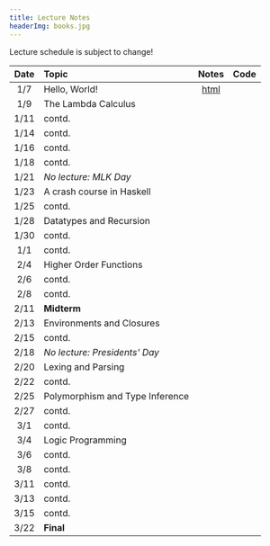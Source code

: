 ```yaml
---
title: Lecture Notes
headerImg: books.jpg
---
```


Lecture schedule is subject to change!

| Date       | Topic                           | Notes                     |  Code         |
|:----------:|:--------------------------------|:-------------------------:|:-------------:|
| 1/7        | Hello, World!                   | [html][lec0]              |               |            
| 1/9        | The Lambda Calculus             |                           |               |
| 1/11       | contd.                          |                           |               |
| 1/14       | contd.                          |                           |               |
| 1/16       | contd.                          |                           |               |
| 1/18       | contd.                          |                           |               |
| 1/21       | *No lecture: MLK Day*           |                           |               |
| 1/23       | A crash course in Haskell       |                           |               |
| 1/25       | contd.                          |                           |               |
| 1/28       | Datatypes and Recursion         |                           |               |
| 1/30       | contd.                          |                           |               |
| 1/1        | contd.                          |                           |               |
| 2/4        | Higher Order Functions          |                           |               |
| 2/6        | contd.                          |                           |               |
| 2/8        | contd.                          |                           |               |
| 2/11       | **Midterm**                     |                           |               |
| 2/13       | Environments and Closures       |                           |               |
| 2/15       | contd.                          |                           |               |
| 2/18       | *No lecture: Presidents' Day*   |                           |               |
| 2/20       | Lexing and Parsing              |                           |               |
| 2/22       | contd.                          |                           |               |
| 2/25       | Polymorphism and Type Inference |                           |               |
| 2/27       | contd.                          |                           |               |
| 3/1        | contd.                          |                           |               |
| 3/4        | Logic Programming               |                           |               |
| 3/6        | contd.                          |                           |               |
| 3/8        | contd.                          |                           |               |
| 3/11       | contd.                          |                           |               |
| 3/13       | contd.                          |                           |               |
| 3/15       | contd.                          |                           |               |
| 3/22       | **Final**                       |                           |               |


<!--
## Discussions

| Date       | Topic                    | Notes         |  Code      |
|:----------:|:-------------------------|:-------------:|:----------:|
| 4/11       | Lambda Calculus          | TBD           | TBD        |
-->


[lec0]: lectures/00-hello.html
[lec1]: lectures/01-lambda.html
[lec2]: lectures/02-haskell.html
[lec3]: lectures/03-datatypes.html
[lec4]: lectures/04-hof.html
[lec5]: lectures/05-closure.html
[lec6]: lectures/06-parsing.html
[lec7]: lectures/07-types.html
[lec8]: lectures/08-prolog.html

[parsing]: https://github.com/cse130-sp18/arith

[elsa]: https://github.com/ucsd-progsys/elsa
[intro]: /static/raw/Intro.hs
[datatypes]: /static/raw/Datatypes.hs
[tail]: /static/raw/Tail.hs

[midterm]: /static/raw/130-midterm-sp18.pdf
[midterm-sol]: /static/raw/130-midterm-sp18-solution.pdf
[final-prep]: /static/raw/appendix.pdf
[final]: /static/raw/130-final-sp18.pdf
[final-sol]: /static/raw/130-final-sp18-solution.pdf

